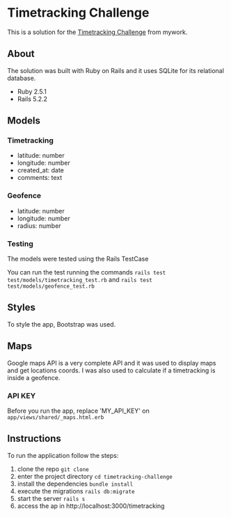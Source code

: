# Timetracking Challenge

This is a solution for the [Timetracking Challenge](https://github.com/mywork/mywork-challenge) from mywork.

## About

The solution was built with Ruby on Rails and it uses SQLite for its relational database.
 - Ruby 2.5.1
 - Rails 5.2.2

## Models
 ### Timetracking
  - latitude: number
  - longitude: number
  - created_at: date
  - comments: text

 ### Geofence
  - latitude: number
  - longitude: number
  - radius: number

 ### Testing
 The models were tested using the Rails TestCase

 You can run the test running the commands
 ```rails test test/models/timetracking_test.rb```
 and
 ```rails test test/models/geofence_test.rb```

## Styles
To style the app, Bootstrap was used.

## Maps
Google maps API is a very complete API and it was used to display maps and get locations coords. I was also used to calculate if a timetracking is inside a geofence.

### API KEY
Before you run the app, replace 'MY_API_KEY' on ```app/views/shared/_maps.html.erb```

## Instructions

To run the application follow the steps:
 1. clone the repo ```git clone ```
 2. enter the project directory ```cd timetracking-challenge```
 3. install the dependencies ```bundle install```
 4. execute the migrations ```rails db:migrate```
 5. start the server ```rails s```
 6. access the ap in http://localhost:3000/timetracking
